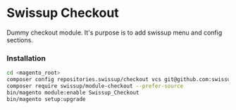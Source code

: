 # Swissup Checkout

Dummy checkout module. It's purpose is to add swissup menu and config sections.

### Installation

```bash
cd <magento_root>
composer config repositories.swissup/checkout vcs git@github.com:swissup/checkout.git
composer require swissup/module-checkout --prefer-source
bin/magento module:enable Swissup_Checkout
bin/magento setup:upgrade
```
